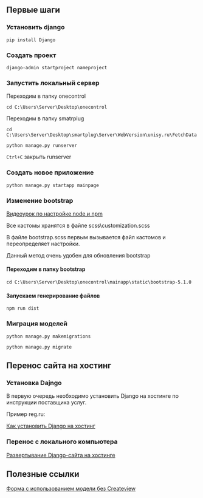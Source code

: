 ## Первые шаги

### Установить django

`pip install Django`

### Создать проект

`django-admin startproject nameproject`

### Запустить локальный сервер

Переходим в папку onecontrol

`cd C:\Users\Server\Desktop\onecontrol`

Переходим в папку smatrplug

`cd C:\Users\Server\Desktop\smartplug\Server\WebVersion\unisy.ru\FetchData`

`python manage.py runserver`

`Ctrl+C` закрыть runserver

### Создать новое приложение

`python manage.py startapp mainpage`

### Изменение bootstrap

[Видеоурок по настройке node и npm](https://www.youtube.com/watch?v=-eo_1tsTKks)

Все кастомы хранятся в файле scss\customization.scss

В файле bootstrap.scss первым вызывается файл кастомов и переопределяет настройки.

Данный метод очень удобен для обновления bootstrap

#### Переходим в папку bootstrap

`cd C:\Users\Server\Desktop\onecontrol\mainapp\static\bootstrap-5.1.0`

#### Запускаем генерирование файлов

`npm run dist`

### Миграция моделей

`python manage.py makemigrations`

`python manage.py migrate`

## Перенос сайта на хостинг

### Установка Dajngo

В первую очередь необходимо установить Django на хостинге по инструкции поставщика услуг. 

Пример reg.ru:

[Как установить Django на хостинг](https://help.reg.ru/hc/ru/articles/4408047456785-%D0%9A%D0%B0%D0%BA-%D1%83%D1%81%D1%82%D0%B0%D0%BD%D0%BE%D0%B2%D0%B8%D1%82%D1%8C-Django-%D0%BD%D0%B0-%D1%85%D0%BE%D1%81%D1%82%D0%B8%D0%BD%D0%B3)

### Перенос с локального компьютера

[Развертывание Django-сайта на хостинге](https://www.youtube.com/watch?v=6W9P4AnlwHI&list=PLA0M1Bcd0w8xO_39zZll2u1lz_Q-Mwn1F&index=26)

## Полезные ссылки

[Форма с использованием модели без Createview](https://www.youtube.com/watch?v=VOddmV4Xl1g)

